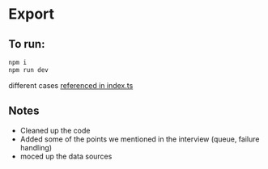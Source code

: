 # Export 

## To run:
```bash
npm i
npm run dev
```

different cases [referenced in index.ts](https://github.com/MoSattler/exporter/blob/main/src/index.ts#L46-L53)

## Notes

- Cleaned up the code
- Added some of the points we mentioned in the interview (queue, failure handling)
- moced up the data sources
